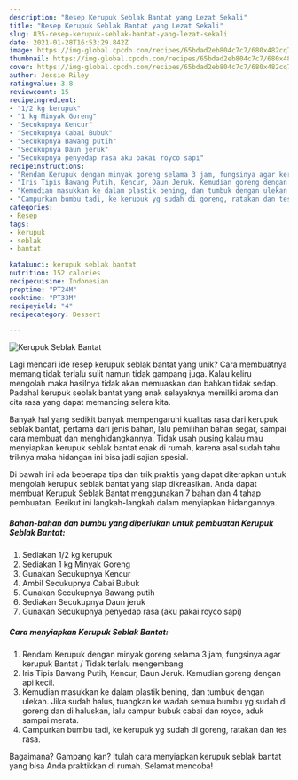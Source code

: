 ```yaml
---
description: "Resep Kerupuk Seblak Bantat yang Lezat Sekali"
title: "Resep Kerupuk Seblak Bantat yang Lezat Sekali"
slug: 835-resep-kerupuk-seblak-bantat-yang-lezat-sekali
date: 2021-01-28T16:53:29.842Z
image: https://img-global.cpcdn.com/recipes/65bdad2eb804c7c7/680x482cq70/kerupuk-seblak-bantat-foto-resep-utama.jpg
thumbnail: https://img-global.cpcdn.com/recipes/65bdad2eb804c7c7/680x482cq70/kerupuk-seblak-bantat-foto-resep-utama.jpg
cover: https://img-global.cpcdn.com/recipes/65bdad2eb804c7c7/680x482cq70/kerupuk-seblak-bantat-foto-resep-utama.jpg
author: Jessie Riley
ratingvalue: 3.8
reviewcount: 15
recipeingredient:
- "1/2 kg kerupuk"
- "1 kg Minyak Goreng"
- "Secukupnya Kencur"
- "Secukupnya Cabai Bubuk"
- "Secukupnya Bawang putih"
- "Secukupnya Daun jeruk"
- "Secukupnya penyedap rasa aku pakai royco sapi"
recipeinstructions:
- "Rendam Kerupuk dengan minyak goreng selama 3 jam, fungsinya agar kerupuk Bantat / Tidak terlalu mengembang"
- "Iris Tipis Bawang Putih, Kencur, Daun Jeruk. Kemudian goreng dengan api kecil."
- "Kemudian masukkan ke dalam plastik bening, dan tumbuk dengan ulekan. Jika sudah halus, tuangkan ke wadah semua bumbu yg sudah di goreng dan di haluskan, lalu campur bubuk cabai dan royco, aduk sampai merata."
- "Campurkan bumbu tadi, ke kerupuk yg sudah di goreng, ratakan dan tes rasa."
categories:
- Resep
tags:
- kerupuk
- seblak
- bantat

katakunci: kerupuk seblak bantat 
nutrition: 152 calories
recipecuisine: Indonesian
preptime: "PT24M"
cooktime: "PT33M"
recipeyield: "4"
recipecategory: Dessert

---
```



![Kerupuk Seblak Bantat](https://img-global.cpcdn.com/recipes/65bdad2eb804c7c7/680x482cq70/kerupuk-seblak-bantat-foto-resep-utama.jpg)

Lagi mencari ide resep kerupuk seblak bantat yang unik? Cara membuatnya memang tidak terlalu sulit namun tidak gampang juga. Kalau keliru mengolah maka hasilnya tidak akan memuaskan dan bahkan tidak sedap. Padahal kerupuk seblak bantat yang enak selayaknya memiliki aroma dan cita rasa yang dapat memancing selera kita.

Banyak hal yang sedikit banyak mempengaruhi kualitas rasa dari kerupuk seblak bantat, pertama dari jenis bahan, lalu pemilihan bahan segar, sampai cara membuat dan menghidangkannya. Tidak usah pusing kalau mau menyiapkan kerupuk seblak bantat enak di rumah, karena asal sudah tahu triknya maka hidangan ini bisa jadi sajian spesial.




Di bawah ini ada beberapa tips dan trik praktis yang dapat diterapkan untuk mengolah kerupuk seblak bantat yang siap dikreasikan. Anda dapat membuat Kerupuk Seblak Bantat menggunakan 7 bahan dan 4 tahap pembuatan. Berikut ini langkah-langkah dalam menyiapkan hidangannya.

<!--inarticleads1-->

##### Bahan-bahan dan bumbu yang diperlukan untuk pembuatan Kerupuk Seblak Bantat:

1. Sediakan 1/2 kg kerupuk
1. Sediakan 1 kg Minyak Goreng
1. Gunakan Secukupnya Kencur
1. Ambil Secukupnya Cabai Bubuk
1. Gunakan Secukupnya Bawang putih
1. Sediakan Secukupnya Daun jeruk
1. Gunakan Secukupnya penyedap rasa (aku pakai royco sapi)




<!--inarticleads2-->

##### Cara menyiapkan Kerupuk Seblak Bantat:

1. Rendam Kerupuk dengan minyak goreng selama 3 jam, fungsinya agar kerupuk Bantat / Tidak terlalu mengembang
1. Iris Tipis Bawang Putih, Kencur, Daun Jeruk. Kemudian goreng dengan api kecil.
1. Kemudian masukkan ke dalam plastik bening, dan tumbuk dengan ulekan. Jika sudah halus, tuangkan ke wadah semua bumbu yg sudah di goreng dan di haluskan, lalu campur bubuk cabai dan royco, aduk sampai merata.
1. Campurkan bumbu tadi, ke kerupuk yg sudah di goreng, ratakan dan tes rasa.




Bagaimana? Gampang kan? Itulah cara menyiapkan kerupuk seblak bantat yang bisa Anda praktikkan di rumah. Selamat mencoba!
